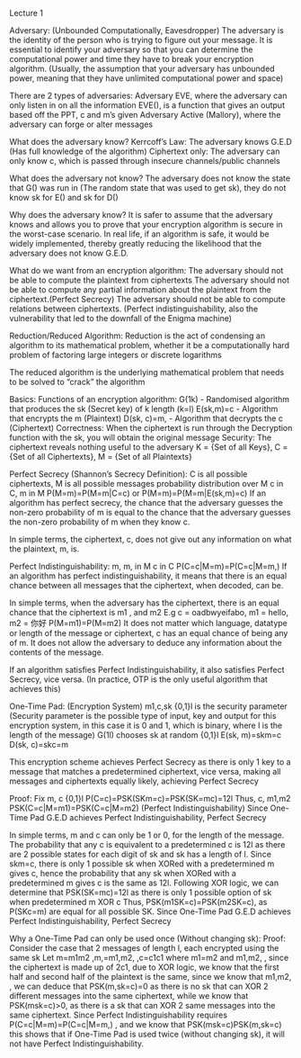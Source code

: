 Lecture 1

Adversary: (Unbounded Computationally, Eavesdropper)
The adversary is the identity of the person who is trying to figure out your message.
It is essential to identify your adversary so that you can determine the computational power and time they have to break your encryption algorithm. (Usually, the assumption that your adversary has unbounded power, meaning that they have unlimited computational power and space)

There are 2 types of adversaries:
Adversary EVE, where the adversary can only listen in on all the information
EVE(), is a function that gives an output based off the PPT, c and m’s given
Adversary Active (Mallory), where the adversary can forge or alter messages

What does the adversary know?
Kerrcoff’s Law: The adversary knows G.E.D (Has full knowledge of the algorithm)
Ciphertext only: The adversary can only know c, which is passed through insecure channels/public channels

What does the adversary not know?
The adversary does not know the state that G() was run in (The random state that was used to get sk), they do not know sk for E() and sk for D()

Why does the adversary know?
It is safer to assume that the adversary knows and allows you to prove that your encryption algorithm is secure in the worst-case scenario. In real life, if an algorithm is safe, it would be widely implemented, thereby greatly reducing the likelihood that the adversary does not know G.E.D.

What do we want from an encryption algorithm:
The adversary should not be able to compute the plaintext from ciphertexts
The adversary should not be able to compute any partial information about the plaintext from the ciphertext.(Perfect Secrecy)
The adversary should not be able to compute relations between ciphertexts. (Perfect indistinguishability, also the vulnerability that led to the downfall of the Enigma machine)

Reduction/Reduced Algorithm:
Reduction is the act of condensing an algorithm to its mathematical problem, whether it be a computationally hard problem of factoring large integers or discrete logarithms 

The reduced algorithm is the underlying mathematical problem that needs to be solved to “crack” the algorithm

Basics: Functions of an encryption algorithm:
G(1k) - Randomised algorithm that produces the sk (Secret key) of k length (k=l)
E(sk,m)=c - Algorithm that encrypts the m (Plaintext)
D(sk, c)=m, - Algorithm that decrypts the c (Ciphertext) 
Correctness: When the ciphertext is run through the Decryption function with the sk, you will obtain the original message
Security: The ciphertext reveals nothing useful to the adversary
K = {Set of all Keys}, C = {Set of all Ciphertexts}, M = {Set of all Plaintexts}

Perfect Secrecy (Shannon’s Secrecy Definition):
C is all possible ciphertexts, M is all possible messages 
 probability distribution over M
c in C, m in M
P(M=m)=P(M=m|C=c) or P(M=m)=P(M=m|E(sk,m)=c)
If an algorithm has perfect secrecy, the chance that the adversary guesses the non-zero probability of m is equal to the chance that the adversary guesses the non-zero probability of m when they know c.

In simple terms, the ciphertext, c, does not give out any information on what the plaintext, m, is.

Perfect Indistinguishability:
m, m, in M
c in C
P(C=c|M=m)=P(C=c|M=m,)
If an algorithm has perfect indistinguishability, it means that there is an equal chance between all messages that the ciphertext, when decoded, can be.

In simple terms, when the adversary has the ciphertext, there is an equal chance that the ciphertext is m1 , and m2 
E.g c = oadbwyeifabo, m1 = hello, m2 =  你好 P(M=m1)=P(M=m2)
It does not matter which language, datatype or length of the message or ciphertext, c has an equal chance of being any of m. It does not allow the adversary to deduce any information about the contents of the message. 

If an algorithm satisfies Perfect Indistinguishability, it also satisfies Perfect Secrecy, vice versa. (In practice, OTP is the only useful algorithm that achieves this)

One-Time Pad: (Encryption System)
m1,c,sk  {0,1}l is the security parameter
(Security parameter is the possible type of input, key and output for this encryption system, in this case it is 0 and 1, which is binary, where l is the length of the message)
G(1l) chooses sk at random {0,1}l 
E(sk, m)=skm=c
D(sk, c)=skc=m

This encryption scheme achieves Perfect Secrecy as there is only 1 key to a message that matches a predetermined ciphertext, vice versa, making all messages and ciphertexts equally likely, achieving Perfect Secrecy

Proof:
Fix m, c {0,1}l 
P(C=c)=PSK(SKm=c)=PSK(SK=mc)=12l
Thus, c, m1,m2
PSK(C=c|M=m1)=PSK(C=c|M=m2) (Perfect Indistinguishability)
Since One-Time Pad G.E.D achieves Perfect Indistinguishability, Perfect Secrecy

In simple terms, m and c can only be 1 or 0, for the length of the message. The probability that any c is equivalent to a predetermined c is 12l as there are 2 possible states for each digit of sk and sk has a length of l.
Since skm=c, there is only 1 possible sk when XORed with a predetermined m gives c, hence the probability that any sk when XORed with a predetermined m gives c is the same as 12l.
Following XOR logic, we can determine that PSK(SK=mc)=12l as there is only 1 possible option of sk when predetermined m XOR c
Thus, PSK(m1SK=c)=PSK(m2SK=c), as P(SKc=m) are equal for all possible SK.
Since One-Time Pad G.E.D achieves Perfect Indistinguishability, Perfect Secrecy


Why a One-Time Pad can only be used once (Without changing sk):
Proof:
Consider the case that 2 messages of length l, each encrypted using the same sk 
Let m=m1m2 ,m,=m1,m2, ,c=c1c1 where m1=m2 and m1,m2, , since the ciphertext is made up of 2c1, due to XOR logic, we know that the first half and second half of the plaintext is the same, since we know that m1,m2, , we can deduce that PSK(m,sk=c)=0 as there is no sk that can XOR 2 different messages into the same ciphertext, while we know that PSK(msk=c)>0, as there is a sk that can XOR 2 same messages into the same ciphertext. Since Perfect Indistinguishability requires P(C=c|M=m)=P(C=c|M=m,) , and we know that PSK(msk=c)PSK(m,sk=c) this shows that if One-Time Pad is used twice (without changing sk), it will not have Perfect Indistinguishability. 
